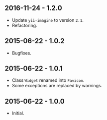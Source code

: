2016-11-24 - 1.2.0
------------------
* Update `yii-imagine` to version `2.1`.
* Refactoring.

2015-06-22 - 1.0.2
------------------
* Bugfixes.

2015-06-22 - 1.0.1
------------------
* Class `Widget` renamed into `Favicon`.
* Some exceptions are replaced by warnings.

2015-06-22 - 1.0.0
------------------
* Initial.
